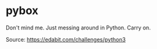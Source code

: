 # pybox

Don't mind me. Just messing around in Python. Carry on.

Source: https://edabit.com/challenges/python3